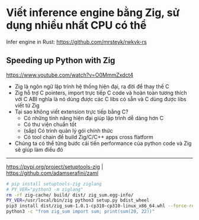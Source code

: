 # Viết inference engine bằng Zig, sử dụng nhiều nhất CPU có thể

Infer engine in Rust: https://github.com/mrsteyk/rwkvk-rs

## Speeding up Python with Zig
https://www.youtube.com/watch?v=O0MmmZxdct4

- Zig là ngôn ngữ lập trình hệ thống hiện đại, ra đời để thay thế C
- Zig hỗ trợ C pointers, import trực tiếp C code và hoàn toàn tương thích với C ABI nghĩa là nó dùng được các C libs có sẵn và C dùng được libs viết từ Zig
- Tại sao không viết extension trực tiếp bằng C?
  - Có những tính năng hiện đại giúp lập trình dễ dàng hơn C
  - Có thư viện chuẩn tốt
  - (sắp) Có trình quản lý gói chính thức
  - Có tool chain để build Zig/C/C++ apps cross flatform
- Chúng ta có thể từng bước cải tiến performance của python code và Zig sẽ giúp làm điều đó

- - -

https://pypi.org/project/setuptools-zig | https://github.com/adamserafini/zaml

```sh
# pip install setuptools-zig ziglang
# PY_VER="python3 -m ziglang"
rm -rf zig-cache/ build/ dist/ zig_sum.egg-info/
PY_VER=/usr/local/bin/zig python3 setup.py bdist_wheel
pip3 install dist/zig_sum-1.0.1-cp310-cp310-linux_x86_64.whl --force-reinstall
python3 -c "from zig_sum import sum; print(sum(20, 22))"
```
